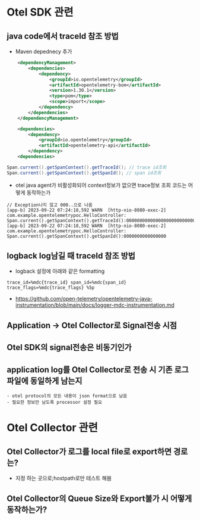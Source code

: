 # Otel SDK 관련
## java code에서 traceId 참조 방법
- Maven depednecy 추가
```xml
    <dependencyManagement>
        <dependencies>
            <dependency>
                <groupId>io.opentelemetry</groupId>
                <artifactId>opentelemetry-bom</artifactId>
                <version>1.30.1</version>
                <type>pom</type>
                <scope>import</scope>
            </dependency>
        </dependencies>
    </dependencyManagement>

    <dependencies>
        <dependency>
            <groupId>io.opentelemetry</groupId>
            <artifactId>opentelemetry-api</artifactId>
        </dependency>
    <dependencies>
```
```java
Span.current().getSpanContext().getTraceId(); // trace id조회
Span.current().getSpanContext().getSpanId(); // span id조회
```
- otel java agent가 비활성화되어 context정보가 없으면 trace정보 조회 코드는 어떻게 동작하는가
```
// Exception나지 않고 000..으로 나옴
[app-b] 2023-09-22 07:24:18,592 WARN  [http-nio-8080-exec-2] com.example.opentelemetrypoc.HelloController: Span.current().getSpanContext().getTraceId():00000000000000000000000000000000
[app-b] 2023-09-22 07:24:18,592 WARN  [http-nio-8080-exec-2] com.example.opentelemetrypoc.HelloController: Span.current().getSpanContext().getSpanId():0000000000000000
```

## logback log남길 때 traceId 참조 방법
- logback 설정에 아래와 같은 formatting
```
trace_id=%mdc{trace_id} span_id=%mdc{span_id} trace_flags=%mdc{trace_flags} %5p
``` 
- https://github.com/open-telemetry/opentelemetry-java-instrumentation/blob/main/docs/logger-mdc-instrumentation.md

## Application -> Otel Collector로 Signal전송 시점
## Otel SDK의 signal전송은 비동기인가
## application log를 Otel Collector로 전송 시 기존 로그파일에 동일하게 남는지
    - otel protocol의 모든 내용이 json format으로 남음
    - 필요한 정보만 남도록 processor 설정 필요

# Otel Collector 관련
## Otel Collector가 로그를 local file로 export하면 경로는?
- 지정 하는 곳으로;hostpath로만 테스트 해봄
## Otel Collector의 Queue Size와 Export불가 시 어떻게 동작하는가?